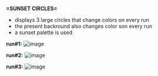 **=SUNSET CIRCLES=**

- displays 3 large circles that change colors on every run
- the present backround also changes color son every run
- a sunset palette is used

**run#1:**
![image](https://user-images.githubusercontent.com/72342923/163804696-8716e28a-c991-4ae0-827d-6fd9549b7dce.png)

**run#2:**
![image](https://user-images.githubusercontent.com/72342923/163804711-b17f53c2-cd80-4241-8170-233c6f656268.png)

**run#3:**
![image](https://user-images.githubusercontent.com/72342923/163804839-f38b733d-3fe8-4897-9b9a-69f4eddf7f57.png)
